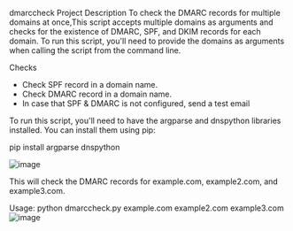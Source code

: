 dmarccheck
Project Description
To check the DMARC records for multiple domains at once,This script accepts multiple domains as arguments and checks for the existence of DMARC, SPF, and DKIM records for each domain. To run this script, you'll need to provide the domains as arguments when calling the script from the command line.



Checks
- Check SPF record in a domain name.
- Check DMARC record in a domain name.
- In case that SPF & DMARC is not configured, send a test email

To run this script, you'll need to have the argparse and dnspython libraries installed. You can install them using pip:

pip install argparse dnspython

![image](https://github.com/iamsurve/dmarcheck/assets/75905952/b041ce93-a032-4d85-a36f-e1690942c749)

This will check the DMARC records for example.com, example2.com, and example3.com.

Usage:
python dmarccheck.py example.com example2.com example3.com
![image](https://github.com/iamsurve/dmarcheck/assets/75905952/01de9392-fa05-40ea-8249-3aac13ff7e44)



